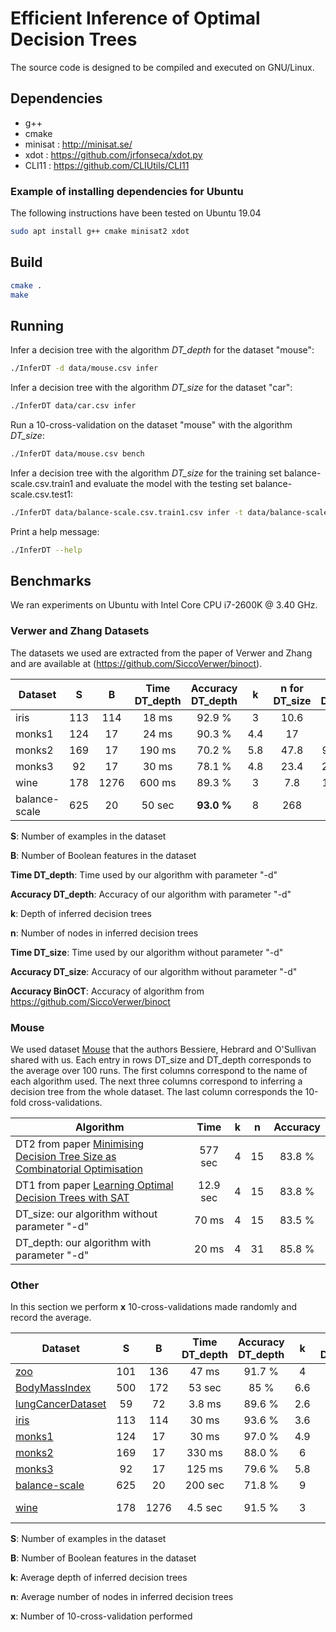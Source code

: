 # Efficient Inference of Optimal Decision Trees

The source code is designed to be compiled and executed on GNU/Linux.

## Dependencies

- g++
- cmake
- minisat : http://minisat.se/
- xdot : https://github.com/jrfonseca/xdot.py
- CLI11 : https://github.com/CLIUtils/CLI11

### Example of installing dependencies for Ubuntu

The following instructions have been tested on Ubuntu 19.04

```bash
sudo apt install g++ cmake minisat2 xdot
```

## Build

```bash
cmake .
make
```

## Running

Infer a decision tree with the algorithm *DT_depth* for the dataset "mouse":

```bash
./InferDT -d data/mouse.csv infer
```

Infer a decision tree with the algorithm *DT_size* for the dataset "car":

```bash
./InferDT data/car.csv infer
```

Run a 10-cross-validation on the dataset "mouse" with the algorithm *DT_size*:

```bash
./InferDT data/mouse.csv bench
```

Infer a decision tree with the algorithm *DT_size* for the training set balance-scale.csv.train1 and evaluate the model with the testing set balance-scale.csv.test1:

```bash
./InferDT data/balance-scale.csv.train1.csv infer -t data/balance-scale.csv.test1.csv
```

Print a help message:

```bash
./InferDT --help
```

## Benchmarks

We ran experiments on Ubuntu with Intel Core CPU i7-2600K @ 3.40 GHz.

### Verwer and Zhang Datasets
The datasets we used are extracted from the paper of Verwer and Zhang and are available at
(https://github.com/SiccoVerwer/binoct).

| Dataset       |  S   |  B   | Time  DT_depth | Accuracy DT_depth |  k   | n for DT_size | Time  DT_size | Accuracy  DT_size | Accuracy BinOCT* |
| ------------- | :--: | :--: | :------------: | :---------------: | :--: | :-----------: | :-----------: | :---------------: | ---------------- |
| iris          | 113  | 114  |     18 ms      |      92.9 %       |  3   |     10.6      |     30 ms     |      93.2 %       | **98.4 %**       |
| monks1        | 124  |  17  |     24 ms      |      90.3 %       | 4.4  |      17       |     80 ms     |    **95.5 %**     | 87.1 %           |
| monks2        | 169  |  17  |     190 ms     |      70.2 %       | 5.8  |     47.8      |    9.1 sec    |    **74.0 %**     | 63.3 %           |
| monks3        |  92  |  17  |     30 ms      |      78.1 %       | 4.8  |     23.4      |    210 ms     |      82.6 %       | **93.5 %**       |
| wine          | 178  | 1276 |     600 ms     |      89.3 %       |  3   |      7.8      |    1.2 sec    |    **92.0 %**     | 88.9 %           |
| balance-scale | 625  |  20  |     50 sec     |    **93.0 %**     |  8   |      268      |    183 sec    |      92.6 %       | 77.5 %           |

**S**: Number of examples in the dataset

**B**: Number of Boolean features in the dataset

**Time  DT_depth**: Time used by our algorithm with parameter "-d"

**Accuracy DT_depth**: Accuracy of our algorithm with parameter "-d"

**k**: Depth of inferred decision trees

**n**: Number of nodes in inferred decision trees

**Time  DT_size**: Time used by our algorithm without parameter "-d"

**Accuracy DT_size**: Accuracy of our algorithm without parameter "-d"

**Accuracy BinOCT**: Accuracy of algorithm from https://github.com/SiccoVerwer/binoct

### Mouse

We used dataset [Mouse](https://raw.githubusercontent.com/FlorentAvellaneda/InferDT/master/data/mouse.csv) that the authors Bessiere, Hebrard and O'Sullivan shared with us. Each entry in rows DT\_size and DT\_depth corresponds to the average over 100 runs. The first columns correspond to the name of each algorithm used. The next three columns correspond to inferring a decision tree from the whole dataset. The last column corresponds the 10-fold cross-validations.

| Algorithm                                                    |   Time   |  k   |  n   | Accuracy |
| ------------------------------------------------------------ | :------: | :--: | :--: | :------: |
| DT2 from paper [Minimising Decision Tree Size as Combinatorial Optimisation](http://homepages.laas.fr/ehebrard/papers/cp2009b.pdf) | 577 sec  |  4   |  15  |  83.8 %  |
| DT1 from paper [Learning Optimal Decision Trees with SAT](https://www.ijcai.org/proceedings/2018/0189.pdf) | 12.9 sec |  4   |  15  |  83.8 %  |
| DT_size: our algorithm without parameter "-d"                |  70 ms   |  4   |  15  |  83.5 %  |
| DT_depth: our algorithm with parameter "-d"               |  20 ms   |  4   |  31  |  85.8 %  |

### Other

In this section we perform **x** 10-cross-validations made randomly and record the average.


| Dataset                                                      |  S   |  B   | Time  DT_depth | Accuracy DT_depth |  k   | n for DT_size | Time  DT_size | Accuracy  DT_size | x    |
| ------------------------------------------------------------ | :--: | :--: | :------------: | :---------------: | :--: | :-----------: | :-----------: | :---------------: | ---- |
| [zoo](http://archive.ics.uci.edu/ml/datasets/Zoo)            | 101  | 136  |     47 ms      |      91.7 %       |  4   |      20       |    200 ms     |       91 %        | 200  |
| [BodyMassIndex](https://www.kaggle.com/yersever/500-person-gender-height-weight-bodymassindex) | 500  | 172  |     53 sec     |       85 %        | 6.6  | 109              |  6.4 h             |  85.4 %                 | 1    |
| [lungCancerDataset](https://www.kaggle.com/yusufdede/lung-cancer-dataset) |  59  |  72  |     3.8 ms     |      89.6 %       | 2.6  |       7       |    7.5 ms     |      90.6 %       | 200  |
| [iris](https://raw.githubusercontent.com/FlorentAvellaneda/InferDT/master/data/iris.csv) |  113  |  114  |     30 ms     |      93.6 %       | 3.6  |       14       |    120 ms     |      94.0 %       | 200  |
| [monks1](https://raw.githubusercontent.com/FlorentAvellaneda/InferDT/master/data/monks1.csv) |  124  |  17  |     30 ms     |      97.0 %       | 4.9  |       15       |    140 ms     |      99.5 %       | 200  |
| [monks2](https://raw.githubusercontent.com/FlorentAvellaneda/InferDT/master/data/monks2.csv) |  169  |  17  |     330 ms     |      88.0 %       | 6  |       64       |    9.3 sec     |      88.7 %       | 100  |
| [monks3](https://raw.githubusercontent.com/FlorentAvellaneda/InferDT/master/data/monks3.csv) |  92  |  17  |     125 ms     |      79.6 %       | 5.8  |       35.5       |    2.5 sec     |      81.5 %       | 800  |
| [balance-scale](https://raw.githubusercontent.com/FlorentAvellaneda/InferDT/master/data/balance-scale.csv) |  625  |  20  |      200 sec     |      71.8 %       | 9  |       276       |    11 h     |      73.6 %       | 1  |
| [wine](https://raw.githubusercontent.com/FlorentAvellaneda/InferDT/master/data/wine.csv) |  178  | 1276  |      4.5 sec     |      91.5 %       | 3  |        12.2      |    14.5 sec     |      91.2 %       | 200  |

**S**: Number of examples in the dataset

**B**: Number of Boolean features in the dataset

**k**: Average depth of inferred decision trees

**n**: Average number of nodes in inferred decision trees

**x**: Number of 10-cross-validation performed







